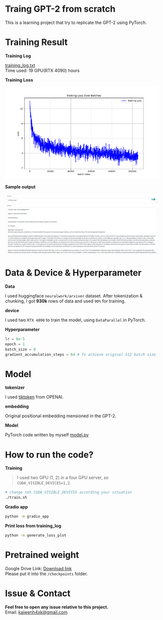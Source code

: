 # Traing GPT-2 from scratch

This is a learning project that try to replicate the GPT-2 using PyTorch.

# Training Result

**Training Log**

[training_log.txt](log/train_log.txt)\
Time used: 19 GPU(RTX 4090) hours

**Training Loss**

![Loss plot](asset/training_loss_plot.png)

**Sample output**

![Sample Output](asset/sample_output.png)

# Data & Device & Hyperparameter

**Data**

I used huggingface `neuralwork/arxiver` dataset.
After tokenization & chunking, I got **930k** rows of data and used `90%` for training.

**device**

I used two `RTX 4090` to train the model, using `DataParallel` in PyTorch.

**Hyperparameter**

```python
lr = 6e-5
epoch = 1
batch_size = 8
gradient_accumulation_steps = 64 # To achieve original 512 batch size
```

# Model

**tokenizer**

I used [tiktoken](https://github.com/openai/tiktoken) from OPENAI.

**embedding**

Original positional embedding mensioned in the GPT-2.

**Model**

PyTorch code written by myself [model.py](./model/model.py)

# How to run the code?

**Training**
> I used two GPU (1, 2) in a four GPU server, so `CUDA_VISIBLE_DEVICES=1,2`.

```bash
# change teh CUDA_VISIBLE_DEVICES according your situation
./train.sh
```

**Gradio app**
```bash
python -m gradio_app
```

**Print loss from training_log**
```bash
python -m generate_loss_plot
```

# Pretrained weight

Google Drive Link: [Download link](https://drive.google.com/file/d/1R3qb3GgiLtcTRo4kFUaFQsaHBGbvZZbF/view?usp=sharing)\
Please put it into the `/checkpoints` folder.

# Issue & Contact

**Feel free to open any issue relative to this project.**\
Email: kaiwenh4xk@gmail.com

